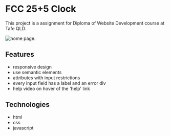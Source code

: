 # FCC 25+5 Clock
This project is a assignment for Diploma of Website Development course at Tafe QLD. 

![home page.](https://raw.githubusercontent.com/2016lisali/registration_form_with_validation/images/screenshot.jpg "home page.")

## Features
* responsive design
* use semantic elements
* attributes with input restrictions
* every input field has a label and an error div
* help video on hover of the 'help' link

## Technologies
* html
* css
* javascript
